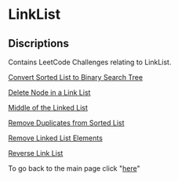 # LinkList
## Discriptions 
Contains LeetCode Challenges relating to LinkList.

[Convert Sorted List to Binary Search Tree](./convertSortLLtoBST/README.md)

[Delete Node in a Link List](./DeletenodeLL/README.md)

[Middle of the Linked List](./middleLL/README.md)

[Remove Duplicates from Sorted List](./removeDuplicates/README.md)

[Remove Linked List Elements](./removeLLelements/README.md)

[Reverse Link List](./reverseLL/README.md)


To go back to the main page click "[here](../index.md)"
